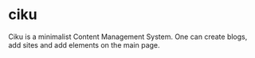 ciku
====

Ciku is a minimalist Content Management System. One can create blogs, add sites and add elements on the main page.
